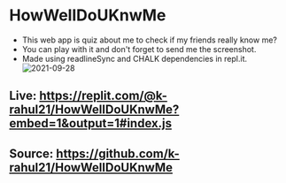 # HowWellDoUKnwMe
- This web app is quiz about me to check if my friends really know me?
- You can play with it and don't forget to send me the screenshot.
- Made using readlineSync and CHALK dependencies in repl.it.
![2021-09-28](https://user-images.githubusercontent.com/71124220/135012433-1cebe93a-a050-489f-ba15-fd4b47fe4f66.png)


## Live: https://replit.com/@k-rahul21/HowWellDoUKnwMe?embed=1&output=1#index.js
## Source: https://github.com/k-rahul21/HowWellDoUKnwMe


